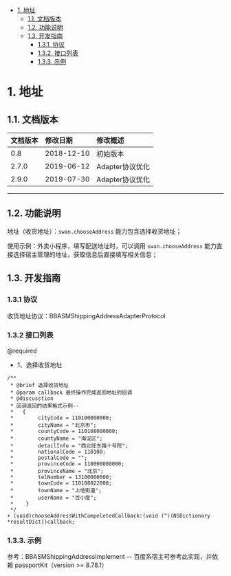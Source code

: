 <!-- TOC -->

- [1. 地址](#1-地址)
    - [1.1. 文档版本](#11)
    - [1.2. 功能说明](#12)
    - [1.3. 开发指南](#13)
        - [1.3.1. 协议](#131)
        - [1.3.2. 接口列表](#132)
        - [1.3.3. 示例](#133)

<!-- /TOC -->

# <span id="1"> 1. 地址

## <span id="11"> 1.1. 文档版本

|文档版本|修改日期|修改概述|
|:--|:--|:--|
|0.8|2018-12-10|初始版本|
|2.7.0|2019-06-12|Adapter协议优化|
|2.9.0|2019-07-30|Adapter协议优化|

--------------------------
## <span id="12"> 1.2. 功能说明
地址（收货地址）：`swan.chooseAddress` 能力包含选择收货地址；

使用示例：外卖小程序，填写配送地址时，可以调用 `swan.chooseAddress` 能力直接选择宿主管理的地址，获取信息后直接填写相关信息；

## <span id="13"> 1.3. 开发指南
### <span id="131"> 1.3.1 协议
收货地址协议：BBASMShippingAddressAdapterProtocol

### <span id="132"> 1.3.2 接口列表

@required

* 1、选择收货地址

```
/**
 * @brief 选择收货地址
 * @param callback 最终操作完成返回地址的回调
 * @discusstion
 * 回调返回的结果格式示例--
 *   {
 *        cityCode = 110100000000;
 *        cityName = "北京市";
 *        countyCode = 110108000000;
 *        countyName = "海淀区";
 *        detailInfo = "西北旺东路十号院";
 *        nationalCode = 110100;
 *        postalCode = "";
 *        provinceCode = 110000000000;
 *        provinceName = "北京";
 *        telNumber = 13100000000;
 *        townCode = 110108022000;
 *        townName = "上地街道";
 *        userName = "百小度";
 *    }
 */
+ (void)chooseAddressWithCompeletedCallback:(void (^)(NSDictionary *resultDict))callback;
```

### <span id="133"> 1.3.3. 示例
参考：BBASMShippingAddressImplement -- 百度系宿主可参考此实现，并依赖 passportKit（version >= 8.78.1）

